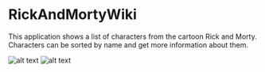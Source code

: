 # RickAndMortyWiki
This application shows a list of characters from the cartoon Rick and Morty. 
Characters can be sorted by name and get more information about them.

![alt text]()
![alt text]()
